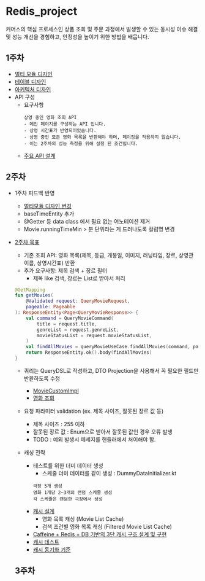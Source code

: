 # Redis_project  

커머스의 핵심 프로세스인 상품 조회 및 주문 과정에서 발생할 수 있는 동시성 이슈 해결 및 성능 개선을 경험하고, 안정성을 높이기 위한 방법을 배웁니다.

## 1주차
- [멀티 모듈 디자인](docs/multi-module.md)
- [테이블 디자인](docs/erd.md)
- [아키텍처 디자인](docs/architecture.md)
- API 구성
  - 요구사항
    ```
    상영 중인 영화 조회 API
    - 메인 페이지를 구성하는 API 입니다.
    - 상영 시간표가 반영되어있습니다.
    - 상영 중인 모든 영화 목록을 반환해야 하며, 페이징을 적용하지 않습니다.
    - 이는 2주차의 성능 측정을 위해 설정 된 조건입니다. 
    ```
  - [주요 API 설계](docs/api.md)

## 2주차
- 1주차 피드백 반영
  - [멀티모듈 디자인 변경](docs/multi-module2.md)
  - baseTimeEntity 추가
  - @Getter 등 data class 에서 필요 없는 어노테이션 제거
  - Movie.runningTimeMin > 분 단위라는 게 드러나도록 컬럼명 변경
  
- [2주차 목표](docs/2nd.md)
  - 기존 조회 API: 영화 목록(제목, 등급, 개봉일, 이미지, 러닝타임, 장르, 상영관 이름, 상영시간표) 반환
  - 추가 요구사항: 제목 검색 + 장르 필터
    - 제목 like 검색,  장르는 List로 받아서 처리
    
  ```kotlin
  @GetMapping
  fun getMovies(
      @Validated request: QueryMovieRequest,
      pageable: Pageable
  ): ResponseEntity<Page<QueryMovieResponse>> {
      val command = QueryMovieCommand(
          title = request.title,
          genreList = request.genreList,
          movieStatusList = request.movieStatusList,
      )
      val findAllMovies = queryMovieUseCase.findAllMovies(command, pageable)
      return ResponseEntity.ok().body(findAllMovies)
  }
  ```
    
  - 쿼리는 QueryDSL로 작성하고, DTO Projection을 사용해서 꼭 필요한 필드만 반환하도록 수정
    - [MovieCustomImpl](adapter/src/main/kotlin/yin/adapter/out/persistence/repository/MovieCustomImpl.kt)
    - [영화 조회](docs/selectMovieApi.md)
    
  - 요청 파라미터 validation (ex. 제목 사이즈, 잘못된 장르 값 등)
    - 제목 사이즈 : 255 이하
    - 잘못된 장르 값 : Enum으로 받아서 잘못된 값인 경우 오류 발생
    - TODO : 예외 발생시 메세지를 핸들러에서 처이해야 함. 
    
  - 캐싱 전략
    - 테스트를 위한 더미 데이터 생성 
      - 스케줄 더미 데이터를 같이 생성 : DummyDataInitializer.kt
      ```
      극장 5개 생성
      영화 1개당 2~3개의 랜덤 스케줄 생성
      각 스케줄은 랜덤한 극장에서 생성
      ```
    - [캐시 설계](docs/cash-design.md)
      - 영화 목록 캐싱 (Movie List Cache)
      - 검색 조건별 영화 목록 캐싱 (Filtered Movie List Cache)
    - [Caffeine + Redis + DB 기반의 3단 캐시 구조 설계 및 구현](docs/test-cache.md)
    - [캐시 테스트](docs/K6-test-result.md)
    - [캐시 동기화 기준](docs/test-cache.md)
  
  ## 3주차

